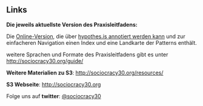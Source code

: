 ## Links

**Die jeweils aktuellste Version des Praxisleitfadens:**

Die [Online-Version](http://patterns.sociocracy30.org), die über [hypothes.is annotiert werden kann](https://via.hypothes.is/http://patterns.sociocracy30.org/) und zur einfacheren Navigation einen Index und eine Landkarte der Patterns enthält. 

weitere Sprachen und Formate des Praxisleitfadens gibt es unter <http://sociocracy30.org/guide/>

**Weitere Materialien zu S3**: <http://sociocracy30.org/resources/>

**S3 Webseite**: <http://sociocracy30.org>

Folge uns auf **twitter**: [@sociocracy30](http://twitter.com/sociocracy30)